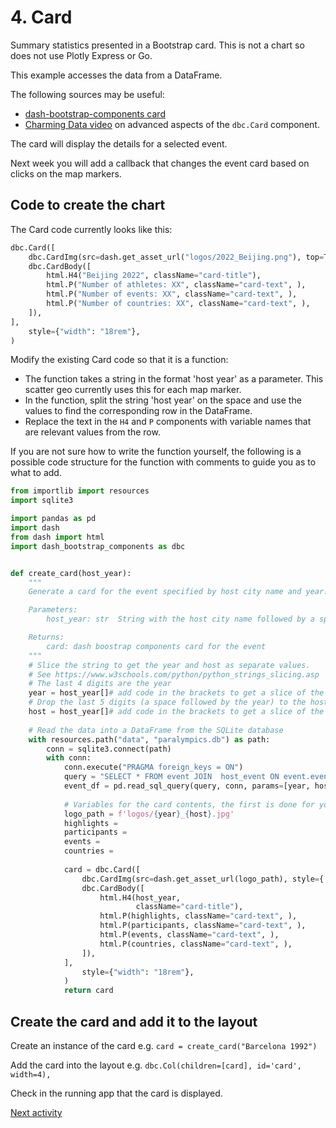 # 4. Card

Summary statistics presented in a Bootstrap card. This is not a chart so does not use Plotly Express or Go.

This example accesses the data from a DataFrame.

The following sources may be useful:

- [dash-bootstrap-components card](https://dash-bootstrap-components.opensource.faculty.ai/docs/components/card/)
- [Charming Data video](https://www.youtube.com/watch?v=THB9AEwdSXo) on advanced aspects of the `dbc.Card` component.

The card will display the details for a selected event.

Next week you will add a callback that changes the event card based on clicks on the map markers.

## Code to create the chart

The Card code currently looks like this:

```python
dbc.Card([
    dbc.CardImg(src=dash.get_asset_url("logos/2022_Beijing.png"), top=True),
    dbc.CardBody([
        html.H4("Beijing 2022", className="card-title"),
        html.P("Number of athletes: XX", className="card-text", ),
        html.P("Number of events: XX", className="card-text", ),
        html.P("Number of countries: XX", className="card-text", ),
    ]),
],
    style={"width": "18rem"},
)
```

Modify the existing Card code so that it is a function:

- The function takes a string in the format 'host year' as a parameter. This scatter geo currently uses this for each
  map marker.
- In the function, split the string 'host year' on the space and use the values to find the corresponding row in the
  DataFrame.
- Replace the text in the `H4` and `P` components with variable names that are relevant values from the row.

If you are not sure how to write the function yourself, the following is a possible code structure for the function with comments to guide you as to what to add. 

```python
from importlib import resources
import sqlite3

import pandas as pd
import dash
from dash import html
import dash_bootstrap_components as dbc


def create_card(host_year):
    """
    Generate a card for the event specified by host city name and year.

    Parameters:
        host_year: str  String with the host city name followed by a space then the year

    Returns:
        card: dash boostrap components card for the event
    """
    # Slice the string to get the year and host as separate values.
    # See https://www.w3schools.com/python/python_strings_slicing.asp
    # The last 4 digits are the year
    year = host_year[]# add code in the brackets to get a slice of the string
    # Drop the last 5 digits (a space followed by the year) to the host city 
    host = host_year[]# add code in the brackets to get a slice of the string
    
    # Read the data into a DataFrame from the SQLite database
    with resources.path("data", "paralympics.db") as path:
        conn = sqlite3.connect(path)
        with conn:
            conn.execute("PRAGMA foreign_keys = ON")
            query = "SELECT * FROM event JOIN  host_event ON event.event_id = host_event.event_id JOIN host ON host_event.host_id = host.host_id WHERE event.year = ? AND host.host = ?;"
            event_df = pd.read_sql_query(query, conn, params=[year, host])
    
            # Variables for the card contents, the first is done for you as an example
            logo_path = f'logos/{year}_{host}.jpg'
            highlights = 
            participants = 
            events = 
            countries = 
    
            card = dbc.Card([
                dbc.CardImg(src=dash.get_asset_url(logo_path), style={'max-width': '60px'}, top=True),
                dbc.CardBody([
                    html.H4(host_year, 
                            className="card-title"),
                    html.P(highlights, className="card-text", ),
                    html.P(participants, className="card-text", ),
                    html.P(events, className="card-text", ),
                    html.P(countries, className="card-text", ),
                ]),
            ],
                style={"width": "18rem"},
            )
            return card
```

## Create the card and add it to the layout

Create an instance of the card e.g. `card = create_card("Barcelona 1992")`

Add the card into the layout e.g. `dbc.Col(children=[card], id='card', width=4),`

Check in the running app that the card is displayed.

[Next activity](2-6-challenge)